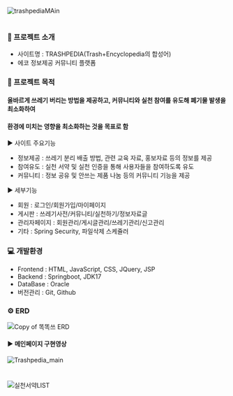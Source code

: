 
![trashpediaMAin](https://github.com/ES1230/ES1230.github.io/assets/153258776/9065af08-63ac-4304-8dcc-09bfa2d790c3)


#


###  📄 프로젝트 소개
- 사이트명 : TRASHPEDIA(Trash+Encyclopedia의 합성어)
- 에코 정보제공 커뮤니티 플랫폼

### 📕 프로젝트 목적
  
####  올바르게 쓰레기 버리는 방법을 제공하고, 커뮤니티와 실천 참여를 유도해 폐기물 발생을 최소화하여 
####  환경에 미치는 영향을 최소화하는 것을 목표로 함

  
 ▶ 사이트 주요기능
 - 정보제공 : 쓰레기 분리 배출 방법, 관련 교육 자료, 홍보자료 등의 정보를 제공
 - 참여유도 : 실천 서약 및 실천 인증을 통해 사용자들을 참여하도록 유도
 - 커뮤니티 : 정보 공유 및 안쓰는 제품 나눔 등의 커뮤니티 기능을 제공

 ▶ 세부기능
 - 회원 : 로그인/회원가입/마이페이지
 - 게시판 : 쓰레기사전/커뮤니티/실천하기/정보자료글
 - 관리자페이지 : 회원관리/게시글관리/쓰레기관리/신고관리
 - 기타 : Spring Security, 파일삭제 스케쥴러

### 💻 개발환경

- Frontend : HTML, JavaScript, CSS, JQuery, JSP
- Backend : Springboot, JDK17
- DataBase : Oracle
- 버전관리 : Git, Github

### ⚙ ERD
![Copy of 똑똑쓰 ERD](https://github.com/ES1230/ODIGAJI_TeamProject/assets/153258776/cedb745c-367c-4a97-a2c9-844f0155783d)


#### ▶ 메인페이지 구현영상

![Trashpedia_main](https://github.com/ES1230/MangoBoard-React/assets/153258776/0c9bbb9c-9da2-4ff7-90c5-c288b9f79c7e)


# 
   
    
![실천서약LIST](https://github.com/ES1230/MangoBoard-React/assets/153258776/9c77043d-f39f-44a6-8637-ab6cf5aa38b6)


